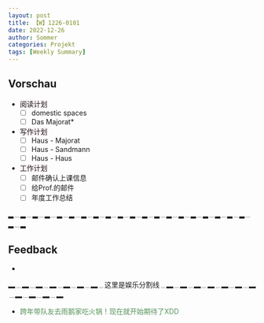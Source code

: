 ```yaml
---
layout: post
title: 【W】1226-0101
date: 2022-12-26
author: Sommer
categories: Projekt
tags: [Weekly Summary]
--- 
```



## Vorschau

- <font style="background:#fcf2f4">阅读计划</font>
  - [ ] domestic spaces <font color=red> </font>     
  - [ ] Das Majorat* <font color=red> </font>                   
- <font style="background:#fcf2f4">写作计划</font>
  - [ ] Haus - Majorat  <font color=red> </font>
  - [ ] Haus - Sandmann  <font color=red> </font>
  - [ ] Haus - Haus <font color=red> </font>
- <font style="background:#fcf2f4">工作计划</font>
  - [ ] 邮件确认上课信息  <font color=red></font>
  - [ ] 给Prof.的邮件  <font color=red></font>
  - [ ] 年度工作总结  <font color=red></font>

▂﹍▂﹍▂﹍▂﹍▂﹍▂﹍▂﹍▂﹍▂﹍▂﹍▂﹍▂﹍▂﹍▂﹍▂﹍▂﹍▂﹍▂﹍▂﹍▂﹍▂﹍▂

## Feedback

- <font style="color:#a66870"> </font><br>

▂﹍▂﹍▂﹍▂﹍▂﹍▂﹍▂﹍这里是娱乐分割线﹍▂﹍▂﹍▂﹍▂﹍▂﹍▂﹍▂﹍▂﹍▂﹍▂﹍▂

- <font style="color:#56925A">跨年带队友去雨鹅家吃火锅！现在就开始期待了XDD</font>

